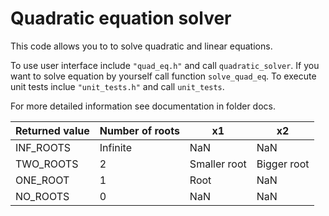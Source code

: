 # Quadratic equation solver

This code allows you to to solve quadratic and linear equations. 

To use user interface include `"quad_eq.h"` and call `quadratic_solver`. If you want to solve equation by yourself call function `solve_quad_eq`. To execute unit tests inclue `"unit_tests.h"` and call `unit_tests`. 

For more detailed information see documentation in folder docs.
    
| Returned value | Number of roots | x1 | x2 |
| --- | --- | --- | --- |
| INF_ROOTS | Infinite | NaN | NaN |
| TWO_ROOTS | 2 | Smaller root | Bigger root |
| ONE_ROOT | 1 | Root | NaN |
| NO_ROOTS | 0 | NaN | NaN |

